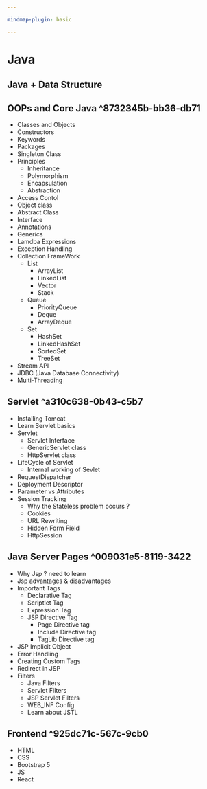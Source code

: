 ```yaml
---

mindmap-plugin: basic

---
```


# Java

## Java + Data Structure

## OOPs and Core Java ^8732345b-bb36-db71
- Classes and Objects
- Constructors
- Keywords
- Packages
- Singleton Class
- Principles
   - Inheritance
   - Polymorphism
   - Encapsulation
   - Abstraction
- Access Contol
- Object class
- Abstract Class
- Interface
- Annotations
- Generics
- Lamdba Expressions
- Exception Handling
- Collection FrameWork
   - List
      - ArrayList
      - LinkedList
      - Vector
      - Stack
   - Queue
      - PriorityQueue
      - Deque
      - ArrayDeque
   - Set
      - HashSet
      - LinkedHashSet
      - SortedSet
      - TreeSet
- Stream API
- JDBC (Java Database Connectivity)
- Multi-Threading

## Servlet ^a310c638-0b43-c5b7
- Installing Tomcat
- Learn Servlet basics
- Servlet
   - Servlet Interface
   - GenericServlet class
   - HttpServlet class
- LifeCycle of Servlet
   - Internal working of Sevlet
- RequestDispatcher
- Deployment Descriptor
- Parameter vs Attributes
- Session Tracking
   - Why the Stateless problem occurs ?
   - Cookies
   - URL Rewriting
   - Hidden Form Field
   - HttpSession

## Java Server Pages ^009031e5-8119-3422
- Why Jsp ? need to learn
- Jsp advantages & disadvantages
- Important Tags
   - Declarative Tag
   - Scriptlet Tag
   - Expression Tag
   - JSP Directive Tag
      - Page Directive tag
      - Include Directive tag
      - TagLib Directive tag
- JSP Implicit Object
- Error Handling
- Creating Custom Tags
- Redirect in JSP
- Filters
   - Java Filters
   - Servlet Filters
   - JSP Servlet Filters
   - WEB_INF Config
   - Learn about JSTL

## Frontend ^925dc71c-567c-9cb0
- HTML
- CSS
- Bootstrap 5
- JS
- React